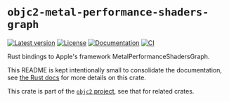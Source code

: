 # `objc2-metal-performance-shaders-graph`

[![Latest version](https://badgen.net/crates/v/objc2-metal-performance-shaders-graph)](https://crates.io/crates/objc2-metal-performance-shaders-graph)
[![License](https://badgen.net/badge/license/Zlib%20OR%20Apache-2.0%20OR%20MIT/blue)](../../LICENSE.md)
[![Documentation](https://docs.rs/objc2-metal-performance-shaders-graph/badge.svg)](https://docs.rs/objc2-metal-performance-shaders-graph/)
[![CI](https://github.com/madsmtm/objc2/actions/workflows/ci.yml/badge.svg)](https://github.com/madsmtm/objc2/actions/workflows/ci.yml)

Rust bindings to Apple's framework MetalPerformanceShadersGraph.

This README is kept intentionally small to consolidate the documentation, see
[the Rust docs](https://docs.rs/objc2-metal-performance-shaders-graph/) for more details on this crate.

This crate is part of the [`objc2` project](https://github.com/madsmtm/objc2),
see that for related crates.
